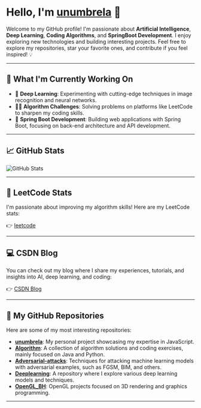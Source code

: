 # Hello, I'm [unumbrela](https://github.com/unumbrela) 👋 

Welcome to my GitHub profile! I'm passionate about **Artificial Intelligence**, **Deep Learning**, **Coding Algorithms**, and **SpringBoot Development**. I enjoy exploring new technologies and building interesting projects. Feel free to explore my repositories, star your favorite ones, and contribute if you feel inspired! 💡
 
--- 
  
## 🌱 What I'm Currently Working On

- 🔧 **Deep Learning**: Experimenting with cutting-edge techniques in image recognition and neural networks.
- 🧑‍💻 **Algorithm Challenges**: Solving problems on platforms like LeetCode to sharpen my coding skills.
- 🚀 **Spring Boot Development**: Building web applications with Spring Boot, focusing on back-end architecture and API development.

--- 

## 📈 GitHub Stats

![GitHub Stats](https://github-readme-stats.vercel.app/api?username=unumbrela&show_icons=true&hide_title=true&hide_border=true&count_private=true&hide=prs)

---
 
## 🏅 LeetCode Stats

I'm passionate about improving my algorithm skills! Here are my LeetCode stats:

👉 [leetcode](https://leetcode.cn/u/unumbrela/)

---

## 💻 CSDN Blog

You can check out my blog where I share my experiences, tutorials, and insights into AI, deep learning, and coding:

👉 [CSDN Blog](https://blog.csdn.net/yiyeyeshenlan?type=blog)

---

## 🌟 My GitHub Repositories

Here are some of my most interesting repositories:

- **[unumbrela](https://github.com/unumbrela)**: My personal project showcasing my expertise in JavaScript.
- **[Algorithm](
https://github.com/unumbrela/Algorithm)**: A collection of algorithm solutions and coding exercises, mainly focused on Java and Python.
- **[Adversarial-attacks](https://github.com/unumbrela/Adversarial-attacks)**: Techniques for attacking machine learning models with adversarial examples, such as FGSM, BIM, and others.
- **[Deeplearning](https://github.com/unumbrela/Deeplearning)**: A repository where I explore various deep learning models and techniques.
- **[OpenGL_BH](https://github.com/unumbrela/OpenGL_BH)**: OpenGL projects focused on 3D rendering and graphics programming.

---
